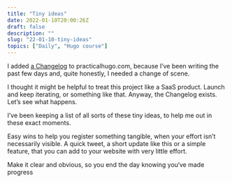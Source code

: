 ```yaml
---
title: "Tiny ideas"
date: 2022-01-10T20:00:26Z
draft: false
description: ""
slug: "22-01-10-tiny-ideas"
topics: ["Daily", "Hugo course"]
---
```


I added [a Changelog](https://practicalhugo.com/changelog/) to practicalhugo.com, because I’ve been writing the past few days and, quite honestly, I needed a change of scene. 

I thought it might be helpful to treat this project like a SaaS product. Launch and keep iterating, or something like that. Anyway, the Changelog exists. Let’s see what happens.

I’ve been keeping a list of all sorts of these tiny ideas, to help me out in these exact moments. 

Easy wins to help you register something tangible, when your effort isn’t necessarily visible. A quick tweet, a short update like this or a simple feature, that you can add to your website with very little effort. 

Make it clear and obvious, so you end the day knowing you‘ve made progress